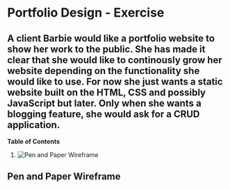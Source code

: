 # Portfolio Design - Exercise  
A client **Barbie** would like a portfolio website to show her work to the public. She has made it clear that she would like to continously grow her website depending on the functionality she would like to use. For now she just wants a static website built on the HTML, CSS and possibly JavaScript but later. Only when she wants a blogging feature, she would ask for a CRUD application.  
---
**Table of Contents**  
1. ![Pen and Paper Wireframe](#pen)

<a id='pen'><a/>
## Pen and Paper Wireframe 
